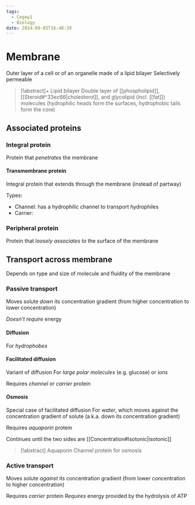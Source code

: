 ```yaml
---
tags:
  - Cegep1
  - Biology
date: 2024-09-05T16:48:39
---
```


# Membrane

Outer layer of a cell or of an organelle made of a lipid bilayer
Selectively permeable

> [!abstract]+ Lipid bilayer
> Double layer of [[phospholipid]], [[Steroid#^33ec66|cholesterol]], and glycolipid (incl. [[fat]]) molecules (hydrophilic heads form the surfaces, hydrophobic tails form the core)

## Associated proteins

### Integral protein

Protein that *penetrates* the membrane

#### Transmembrane protein

Integral protein that extends through the membrane (instead of partway)

Types:

- Channel: has a hydrophilic channel to transport hydrophiles
- Carrier: 

### Peripheral protein

Protein that *loosely associates to* the surface of the membrane

## Transport across membrane

Depends on type and size of molecule and fluidity of the membrane

### Passive transport

Moves solute *down* its concentration gradient (from higher concentration to lower concentration)

*Doesn't require* energy

#### Diffusion

For *hydrophobes*

#### Facilitated diffusion

Variant of diffusion
For *large polar molecules* (e.g. glucose) or *ions*

Requires *channel or carrier* protein

#### Osmosis

Special case of facilitated diffusion
For *water*, which moves against the concentration gradient of solute (a.k.a. down its concentration gradient)

Requires *aquaporin* protein

Continues until the two sides are [[Concentration#Isotonic|isotonic]]

> [!abstract] Aquaporin
> Channel protein for osmosis

### Active transport

Moves solute *against* its concentration gradient (from lower concentration to higher concentration)

Requires *carrier* protein
*Requires* energy provided by the hydrolysis of ATP
